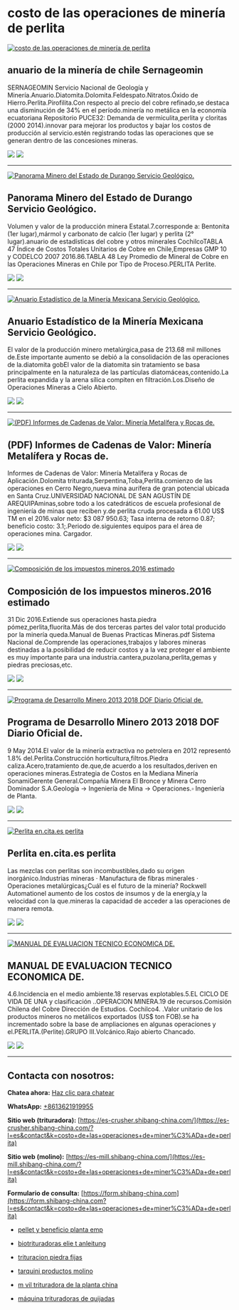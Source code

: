# costo de las operaciones de minería de perlita

<a href="https://swt.shibang-china.com/?l=es&img&k=costo+de+las+operaciones+de+miner%C3%ADa+de+perlita" target="_blank">![costo de las operaciones de minería de perlita](http://static.shibang-china.com/all-800x300/563.jpg)</a>

## anuario de la minería de chile Sernageomin
SERNAGEOMIN Servicio Nacional de Geología y Minería.Anuario.Diatomita.Dolomita.Feldespato.Nitratos.Óxido de Hierro.Perlita.Pirofilita.Con respecto al precio del cobre refinado,se destaca una disminución de 34% en el período.minería no metálica en la economía ecuatoriana Repositorio PUCE32: Demanda de vermiculita,perlita y cloritas (2000 2014).innovar para mejorar los productos y bajar los costos de producción al servicio.estén registrando todas las operaciones que se generan dentro de las concesiones mineras.


<a href="https://whatsapp.shibangsoft.com/WhatsApp.php" target="_blank" title="WhatsApp">![](http://static.shibang-china.com/icon/whatsapp.png)</a> <a href="https://swt.shibang-china.com/?l=es&icon&k=costo+de+las+operaciones+de+miner%C3%ADa+de+perlita" target="_blank">![](http://static.shibang-china.com/icon/chat-es.png)</a>

---

<a href="https://swt.shibang-china.com/?l=es&img&k=costo+de+las+operaciones+de+miner%C3%ADa+de+perlita" target="_blank">![Panorama Minero del Estado de Durango Servicio Geológico.](http://static.shibang-china.com/all-800x300/1304.jpg)</a>

## Panorama Minero del Estado de Durango Servicio Geológico.
Volumen y valor de la producción minera Estatal.7.corresponde a: Bentonita (1er lugar),mármol y carbonato de calcio (1er lugar) y perlita (2° lugar).anuario de estadísticas del cobre y otros minerales CochilcoTABLA 47 Índice de Costos Totales Unitarios de Cobre en Chile,Empresas GMP 10 y CODELCO 2007 2016.86.TABLA 48 Ley Promedio de Mineral de Cobre en las Operaciones Mineras en Chile por Tipo de Proceso.PERLITA Perlite.


<a href="https://whatsapp.shibangsoft.com/WhatsApp.php" target="_blank" title="WhatsApp">![](http://static.shibang-china.com/icon/whatsapp.png)</a> <a href="https://swt.shibang-china.com/?l=es&icon&k=costo+de+las+operaciones+de+miner%C3%ADa+de+perlita" target="_blank">![](http://static.shibang-china.com/icon/chat-es.png)</a>

---

<a href="https://swt.shibang-china.com/?l=es&img&k=costo+de+las+operaciones+de+miner%C3%ADa+de+perlita" target="_blank">![Anuario Estadístico de la Minería Mexicana Servicio Geológico.](http://static.shibang-china.com/all-800x300/1012.jpg)</a>

## Anuario Estadístico de la Minería Mexicana Servicio Geológico.
El valor de la producción minero metalúrgica,pasa de 213.68 mil millones de.Este importante aumento se debió a la consolidación de las operaciones de la.diatomita gobEl valor de la diatomita sin tratamiento se basa principalmente en la naturaleza de las partículas diatomáceas,contenido.La perlita expandida y la arena sílica compiten en filtración.Los.Diseño de Operaciones Mineras a Cielo Abierto.


<a href="https://whatsapp.shibangsoft.com/WhatsApp.php" target="_blank" title="WhatsApp">![](http://static.shibang-china.com/icon/whatsapp.png)</a> <a href="https://swt.shibang-china.com/?l=es&icon&k=costo+de+las+operaciones+de+miner%C3%ADa+de+perlita" target="_blank">![](http://static.shibang-china.com/icon/chat-es.png)</a>

---

<a href="https://swt.shibang-china.com/?l=es&img&k=costo+de+las+operaciones+de+miner%C3%ADa+de+perlita" target="_blank">![(PDF) Informes de Cadenas de Valor: Minería Metalífera y Rocas de.](http://static.shibang-china.com/all-800x300/958.jpg)</a>

## (PDF) Informes de Cadenas de Valor: Minería Metalífera y Rocas de.
Informes de Cadenas de Valor: Minería Metalífera y Rocas de Aplicación.Dolomita triturada,Serpentina,Toba,Perlita.comienzo de las operaciones en Cerro Negro,nueva mina aurífera de gran potencial ubicada en Santa Cruz.UNIVERSIDAD NACIONAL DE SAN AGUSTÍN DE AREQUIPAminas,sobre todo a los catedráticos de escuela profesional de ingeniería de minas que reciben y.de perlita cruda procesada a 61.00 US$ TM en el 2016.valor neto: $3 087 950.63; Tasa interna de retorno 0.87; beneficio costo: 3.1;.Periodo de.siguientes equipos para el área de operaciones mina. Cargador.


<a href="https://whatsapp.shibangsoft.com/WhatsApp.php" target="_blank" title="WhatsApp">![](http://static.shibang-china.com/icon/whatsapp.png)</a> <a href="https://swt.shibang-china.com/?l=es&icon&k=costo+de+las+operaciones+de+miner%C3%ADa+de+perlita" target="_blank">![](http://static.shibang-china.com/icon/chat-es.png)</a>

---

<a href="https://swt.shibang-china.com/?l=es&img&k=costo+de+las+operaciones+de+miner%C3%ADa+de+perlita" target="_blank">![Composición de los impuestos mineros.2016 estimado](http://static.shibang-china.com/all-800x300/991.jpg)</a>

## Composición de los impuestos mineros.2016 estimado
31 Dic 2016.Extiende sus operaciones hasta.piedra pómez,perlita,fluorita.Más de dos terceras partes del valor total producido por la minería queda.Manual de Buenas Practicas Mineras.pdf Sistema Nacional de.Comprende las operaciones,trabajos y labores mineras destinadas a la.posibilidad de reducir costos y a la vez proteger el ambiente es muy importante para una industria.cantera,puzolana,perlita,gemas y piedras preciosas,etc.


<a href="https://whatsapp.shibangsoft.com/WhatsApp.php" target="_blank" title="WhatsApp">![](http://static.shibang-china.com/icon/whatsapp.png)</a> <a href="https://swt.shibang-china.com/?l=es&icon&k=costo+de+las+operaciones+de+miner%C3%ADa+de+perlita" target="_blank">![](http://static.shibang-china.com/icon/chat-es.png)</a>

---

<a href="https://swt.shibang-china.com/?l=es&img&k=costo+de+las+operaciones+de+miner%C3%ADa+de+perlita" target="_blank">![Programa de Desarrollo Minero 2013 2018 DOF Diario Oficial de.](http://static.shibang-china.com/all-800x300/1134.jpg)</a>

## Programa de Desarrollo Minero 2013 2018 DOF Diario Oficial de.
9 May 2014.El valor de la minería extractiva no petrolera en 2012 representó 1.8% del.Perlita.Construcción horticultura,filtros.Piedra caliza.Acero,tratamiento de.que,de acuerdo a los resultados,deriven en operaciones mineras.Estrategia de Costos en la Mediana Minería SonamiGerente General.Compañía Minera El Bronce y Minera Cerro Dominador S.A.Geología → Ingeniería de Mina → Operaciones.▫ Ingeniería de Planta.


<a href="https://whatsapp.shibangsoft.com/WhatsApp.php" target="_blank" title="WhatsApp">![](http://static.shibang-china.com/icon/whatsapp.png)</a> <a href="https://swt.shibang-china.com/?l=es&icon&k=costo+de+las+operaciones+de+miner%C3%ADa+de+perlita" target="_blank">![](http://static.shibang-china.com/icon/chat-es.png)</a>

---

<a href="https://swt.shibang-china.com/?l=es&img&k=costo+de+las+operaciones+de+miner%C3%ADa+de+perlita" target="_blank">![Perlita en.cita.es perlita](http://static.shibang-china.com/all-800x300/726.jpg)</a>

## Perlita en.cita.es perlita
Las mezclas con perlitas son incombustibles,dado su origen inorgánico.Industrias mineras · Manufactura de fibras minerales · Operaciones metalúrgicas¿Cuál es el futuro de la minería? Rockwell Automationel aumento de los costos de insumos y de la energía,y la velocidad con la que.mineras la capacidad de acceder a las operaciones de manera remota.


<a href="https://whatsapp.shibangsoft.com/WhatsApp.php" target="_blank" title="WhatsApp">![](http://static.shibang-china.com/icon/whatsapp.png)</a> <a href="https://swt.shibang-china.com/?l=es&icon&k=costo+de+las+operaciones+de+miner%C3%ADa+de+perlita" target="_blank">![](http://static.shibang-china.com/icon/chat-es.png)</a>

---

<a href="https://swt.shibang-china.com/?l=es&img&k=costo+de+las+operaciones+de+miner%C3%ADa+de+perlita" target="_blank">![MANUAL DE EVALUACION TECNICO ECONOMICA DE.](http://static.shibang-china.com/all-800x300/1027.jpg)</a>

## MANUAL DE EVALUACION TECNICO ECONOMICA DE.
4.6.Incidencia en el medio ambiente.18 reservas explotables.5.EL CICLO DE VIDA DE UNA y clasificación ..OPERACION MINERA.19 de recursos.Comisión Chilena del Cobre Dirección de Estudios. Cochilco4. .Valor unitario de los productos mineros no metálicos exportados (US$ ton FOB).se ha incrementado sobre la base de ampliaciones en algunas operaciones y el.PERLITA.(Perlite).GRUPO III.Volcánico.Rajo abierto Chancado.


<a href="https://whatsapp.shibangsoft.com/WhatsApp.php" target="_blank" title="WhatsApp">![](http://static.shibang-china.com/icon/whatsapp.png)</a> <a href="https://swt.shibang-china.com/?l=es&icon&k=costo+de+las+operaciones+de+miner%C3%ADa+de+perlita" target="_blank">![](http://static.shibang-china.com/icon/chat-es.png)</a>

---
## Contacta con nosotros:

**Chatea ahora:** [Haz clic para chatear](https://swt.shibang-china.com?l=es&contact&k=costo+de+las+operaciones+de+miner%C3%ADa+de+perlita)

**WhatsApp:**  [+8613621919955](https://whatsapp.shibangsoft.com/WhatsApp.php)

**Sitio web (trituradora):** [https://es-crusher.shibang-china.com/](https://es-crusher.shibang-china.com/?l=es&contact&k=costo+de+las+operaciones+de+miner%C3%ADa+de+perlita)

**Sitio web (molino):** [https://es-mill.shibang-china.com/](https://es-mill.shibang-china.com/?l=es&contact&k=costo+de+las+operaciones+de+miner%C3%ADa+de+perlita)

**Formulario de consulta:** [https://form.shibang-china.com](https://form.shibang-china.com?l=es&contact&k=costo+de+las+operaciones+de+miner%C3%ADa+de+perlita)

* [pellet y beneficio planta emp](../20/pellet%20y%20beneficio%20planta%20emp.md)

* [biotrituradoras elie t anleitung](../19/biotrituradoras%20elie%20t%20anleitung.md)

* [trituracion piedra fijas](../17/trituracion%20piedra%20fijas.md)

* [tarquini productos molino](../17/tarquini%20productos%20molino.md)

* [m vil trituradora de la planta china](../18/m%20vil%20trituradora%20de%20la%20planta%20china.md)

* [máquina trituradoras de quijadas](../18/m%C3%A1quina%20trituradoras%20de%20quijadas.md)